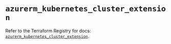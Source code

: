 # `azurerm_kubernetes_cluster_extension`

Refer to the Terraform Registry for docs: [`azurerm_kubernetes_cluster_extension`](https://registry.terraform.io/providers/hashicorp/azurerm/4.41.0/docs/resources/kubernetes_cluster_extension).
